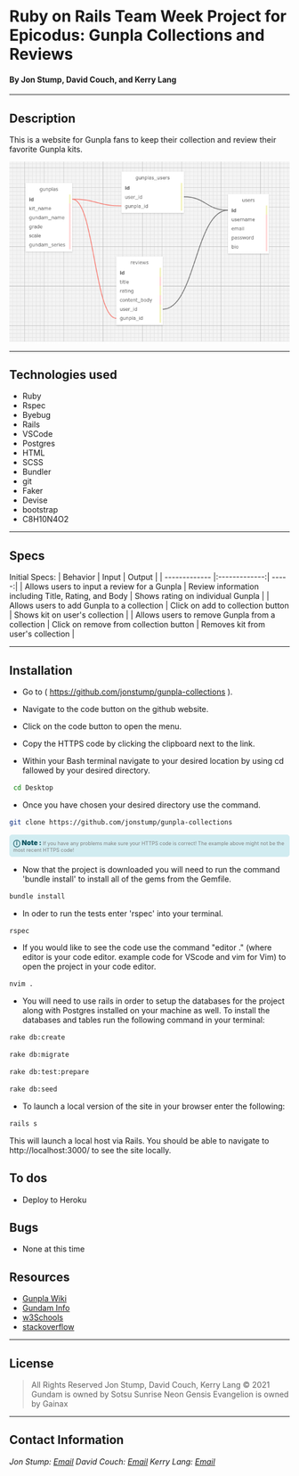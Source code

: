 # Ruby on Rails Team Week Project for Epicodus: Gunpla Collections and Reviews

#### By Jon Stump, David Couch, and Kerry Lang

* * *

## Description

This is a website for Gunpla fans to keep their collection and review their favorite Gunpla kits.

![Table Schema](/public/img/gunpla_schema.png)
* * *

## Technologies used

* Ruby
* Rspec
* Byebug
* Rails
* VSCode
* Postgres
* HTML
* SCSS
* Bundler
* git
* Faker
* Devise
* bootstrap
* C8H10N4O2

* * *

## Specs

Initial Specs:
| Behavior | Input | Output |
| ------------- |:-------------:| -----:|
| Allows users to input a review for a Gunpla  | Review information including Title, Rating, and Body | Shows rating on individual Gunpla |
| Allows users to add Gunpla to a collection  | Click on add to collection button | Shows kit on user's collection |
| Allows users to remove Gunpla from a collection  | Click on remove from collection button | Removes kit from user's collection |

* * *

## Installation

* Go to ( https://github.com/jonstump/gunpla-collections ).

* Navigate to the code button on the github website.

* Click on the code button to open the menu.

- Copy the HTTPS code by clicking the clipboard next to the link.

- Within your Bash terminal navigate to your desired location by using cd fallowed by your desired directory.

```bash
 cd Desktop
```

- Once you have chosen your desired directory use the command.

```bash
git clone https://github.com/jonstump/gunpla-collections
```

<div
  style="
    background-color: #d1ecf1;
    color: grey; padding: 6px;
    font-size: 9px;
    border-radius: 5px;
    border: 1px solid #d4ecf1;
    margin-bottom: 12px"
>
  <span
    style="
      font-size: 12px;
      font-weight: 600;
      color: #0c5460;"
  >
    ⓘ
  </span>
  <span
    style="
      font-size: 12px;
      font-weight: 900;
      color: #0c5460;
      margin-bottom: 24px"
  >
    Note :
  </span>
  If you have any problems make sure your HTTPS code is correct! The example above might not be the most recent HTTPS code!
</div>

* Now that the project is downloaded you will need to run the command 'bundle install' to install all of the gems from the Gemfile.

``` bash
bundle install
```

* In oder to run the tests enter 'rspec' into your terminal.

``` bash
rspec
```

* If you would like to see the code use the command "editor ." (where editor is your code editor. example code for VScode and vim for Vim) to open the project in your code editor.

``` bash
nvim .
```

* You will need to use rails in order to setup the databases for the project along with Postgres installed on your machine as well. To install the databases and tables run the following command in your terminal:

``` bash
rake db:create
```
``` bash
rake db:migrate
```
``` bash
rake db:test:prepare
```
``` bash
rake db:seed
```

* To launch a local version of the site in your browser enter the following:

``` bash
rails s
```

This will launch a local host via Rails. You should be able to navigate to http://localhost:3000/ to see the site locally.

## To dos

* Deploy to Heroku

## Bugs

* None at this time

## Resources
* [Gunpla Wiki](https://gunpla.fandom.com/wiki/Gunplapedia)
* [Gundam Info](https://en.gundam.info/)
* [w3Schools](https://www.w3schools.com/)
* [stackoverflow](https://stackoverflow.com/)

* * *

## License

> All Rights Reserved
> Jon Stump, David Couch, Kerry Lang &copy; 2021
> Gundam is owned by Sotsu Sunrise
> Neon Gensis Evangelion is owned by Gainax

* * *

## Contact Information

_Jon Stump: [Email](jmstump@gmail.com)_
_David Couch: [Email](dcouch440@gmail.com)_
_Kerry Lang: [Email](klang812@gmail.com)_